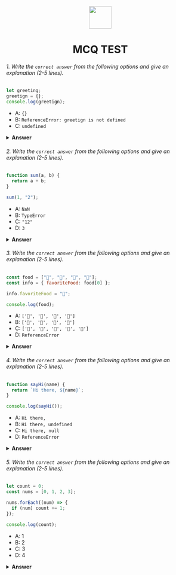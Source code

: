 <div align="center">
  <img height="60" src="https://edurev.gumlet.io/AllImages/original/ApplicationImages/CourseImages/944e5d47-8c55-4a89-91e5-22ab5f2798fc_CI.png">
  <h1>MCQ TEST</h1>
</div>

###### 1. Write the `correct answer` from the following options and give an explanation (2-5 lines).

```javascript
let greeting;
greetign = {};
console.log(greetign);
```

- A: `{}`
- B: `ReferenceError: greetign is not defined`
- C: `undefined`

<details><summary><b>Answer</b></summary>
<p>

#### Answer: A

<i>The output will be the empty object because the value of greeting is empty object! We are assgin the value of greeting is empty object and empty object is a strong assigable value for a variable! empty object is strong value is js because we initially assign a variable empty before the main value come. so the output will be "{}". The a variable name greeting and the then the variable is assign a value is empty object. then we are print the value and then the out is come as it is i assigned. But we have to know that the empty object is a value ! So that its print empty object as a value of greeting variable !</i>

</p>
</details>

###### 2. Write the `correct answer` from the following options and give an explanation (2-5 lines).

```javascript
function sum(a, b) {
  return a + b;
}

sum(1, "2");
```

- A: `NaN`
- B: `TypeError`
- C: `"12"`
- D: `3`

<details><summary><b>Answer</b></summary>
<p>

#### Answer: C

<i>Here a is 1 (a number) and b is "2" and its a sting so here the function return the concatination value! not the sum because number and string cannot do summation and here we use + symbol, so js do concat because number and string cant do sum. so the output will be "12". Here is a funciton name sum and the funciton is take 2 value a and b. The value of a is 1 and the value of b is a string "2". the it return a value is a+b. here one is a number and one is string so, here the return value is concated and the final value will be string  "12".</i>

</p>
</details>

###### 3. Write the `correct answer` from the following options and give an explanation (2-5 lines).

```javascript
const food = ["🍕", "🍫", "🥑", "🍔"];
const info = { favoriteFood: food[0] };

info.favoriteFood = "🍝";

console.log(food);
```

- A: `['🍕', '🍫', '🥑', '🍔']`
- B: `['🍝', '🍫', '🥑', '🍔']`
- C: `['🍝', '🍕', '🍫', '🥑', '🍔']`
- D: `ReferenceError`

<details><summary><b>Answer</b></summary>
<p>

#### Answer: A

<i>Because the main array food is not change, its a default behavior of js, when i use the first index value as the the property of info object , then reassign the value of the info object key "favouriteFood" then its change the value of only info , not food, because the info is assigned already and then we assign the value of info.favourteFood. Thats why the value is not changed at food array. The default behaviour of the js is a miracle ! The main sentence is, we are just reassign the value of food.favouriteFood , its already assign one time and that is from food. then we assign it. the second time it affect the first assign, not he source. Thats why the value of food will be as it is!</i>

</p>
</details>

###### 4. Write the `correct answer` from the following options and give an explanation (2-5 lines).

```javascript
function sayHi(name) {
  return `Hi there, ${name}`;
}

console.log(sayHi());
```

- A: `Hi there,`
- B: `Hi there, undefined`
- C: `Hi there, null`
- D: `ReferenceError`

<details><summary><b>Answer</b></summary>
<p>

#### Answer: B

<i>First we have to know that when a variable is not assign or we are not set the value of a variable then the variable is undefined ! Because there is nothing! Its undefined ! So here is a function name "sayHi()". This function take a parameter called "name" and return the string litarels "Hi there, name". But here when we called the function, we are not pass the value thats why the funtion take it undefined value and it set the value of name is undefined and return it. Then the console.log print the value is "Hi there, undefined". Because the value of name it take undefined thats why its return undefinded and then print undefined!</i>

</p>
</details>

###### 5. Write the `correct answer` from the following options and give an explanation (2-5 lines).

```javascript
let count = 0;
const nums = [0, 1, 2, 3];

nums.forEach((num) => {
  if (num) count += 1;
});

console.log(count);
```

- A: 1
- B: 2
- C: 3
- D: 4

<details><summary><b>Answer</b></summary>
<p>

#### Answer: C

<i>Here is variable name count and its value is 0. and a array named nums and here have 4 index. we are use forEach and mapping the nums array, then one value come and if the value is true / have any value then the count is increase one and then it iterate . the loop is run 4 time then the value of count is iterate 0 then 1 then 2 then 3, then the final output are printed and the value will be 3. The main thing is here nums array is mapping 4 time by the forEach method and every time we increse the value of count is one. Then the final count value is come 3 because the the method is loop 4 time and the initial value of count is 3.</i>

</p>
</details>
